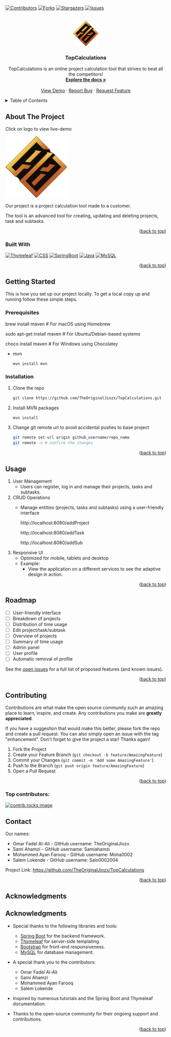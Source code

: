 [![Contributors][contributors-shield]][contributors-url]
[![Forks][forks-shield]][forks-url]
[![Stargazers][stars-shield]][stars-url]
[![Issues][issues-shield]][issues-url]

<a id="readme-top"></a>

<!-- PROJECT LOGO -->
<br />
<div align="center">
  <a href="https://github.com/TheOriginalJiozx/TopCalculations">
    <img src="src/main/resources/static/images/logo.png" alt="Logo" width="80" height="80">
  </a>

<h3 align="center">TopCalculations</h3>

  <p align="center">
    TopCalculations is an online project calculation tool that strives to beat all the competitors!
    <br />
    <a href="https://github.com/TheOriginalJiozx/TopCalculations"><strong>Explore the docs »</strong></a>
    <br />
    <br />
    <a href="https://github.com/TheOriginalJiozx/TopCalculations">View Demo</a>
    ·
    <a href="https://github.com/TheOriginalJiozx/TopCalculations/issues/new?labels=bug&template=bug-report---.md">Report Bug</a>
    ·
    <a href="https://github.com/TheOriginalJiozx/TopCalculations/issues/new?labels=enhancement&template=feature-request---.md">Request Feature</a>
  </p>
</div>



<!-- TABLE OF CONTENTS -->
<details>
  <summary>Table of Contents</summary>
  <ol>
    <li>
      <a href="#about-the-project">About The Project</a>
      <ul>
        <li><a href="#built-with">Built With</a></li>
      </ul>
    </li>
    <li>
      <a href="#getting-started">Getting Started</a>
      <ul>
        <li><a href="#prerequisites">Prerequisites</a></li>
        <li><a href="#installation">Installation</a></li>
      </ul>
    </li>
    <li><a href="#usage">Usage</a></li>
    <li><a href="#roadmap">Roadmap</a></li>
    <li><a href="#contributing">Contributing</a></li>
    <li><a href="#contact">Contact</a></li>
    <li><a href="#acknowledgments">Acknowledgments</a></li>
  </ol>
</details>



<!-- ABOUT THE PROJECT -->
## About The Project

Click on logo to view live-demo

[![Product Name Screen Shot][product-screenshot]](https://springappdemotopcalculations-aubvf8d5dwf6d0h9.westeurope-01.azurewebsites.net)

Our project is a project calculation tool made to a customer.

The tool is an advanced tool for creating, updating and deleting projects, task and subtasks.

<p align="right">(<a href="#readme-top">back to top</a>)</p>



### Built With

[![Thymeleaf]][Thymeleaf-url]
[![CSS]][CSS-url]
[![SpringBoot]][SpringBoot-url]
[![Java]][Java-url]
[![MySQL]][MySQL-url]

<p align="right">(<a href="#readme-top">back to top</a>)</p>



<!-- GETTING STARTED -->
## Getting Started

This is how you set up our project locally.
To get a local copy up and running follow these simple steps.

### Prerequisites

brew install maven       # For macOS using Homebrew

sudo apt-get install maven  # For Ubuntu/Debian-based systems

choco install maven      # For Windows using Chocolatey

* mvn
  ```sh
  mvn install mvn
  ```

### Installation

1. Clone the repo
   ```sh
   git clone https://github.com/TheOriginalJiozx/TopCalculations.git
   ```
2. Install MVN packages
   ```sh
   mvn install
   ```
3. Change git remote url to avoid accidental pushes to base project
   ```sh
   git remote set-url origin github_username/repo_name
   git remote -v # confirm the changes
   ```

<p align="right">(<a href="#readme-top">back to top</a>)</p>



<!-- USAGE EXAMPLES -->
## Usage

1. User Management
   * Users can register, log in and manage their projects, tasks and subtasks.
2. CRUD Operations
   * Manage entities (projects, tasks and subtasks) using a user-friendly interface
     
     http://localhost:8080/addProject
     
     http://localhost:8080/addTask
     
     http://localhost:8080/addSub
3. Responsive UI
   * Optimized for mobile, tablets and desktop
   * Example:
     * View the application on a different services to see the adaptive design in action.

     
<p align="right">(<a href="#readme-top">back to top</a>)</p>



<!-- ROADMAP -->
## Roadmap

- [ ] User-friendly interface
- [ ] Breakdown of projects
- [ ] Distribution of time usage
- [ ] Edit project/task/subtask
- [ ] Overview of projects
- [ ] Summary of time usage
- [ ] Admin panel
- [ ] User profile
- [ ] Automatic removal of profile

See the [open issues](https://github.com/TheOriginalJiozx/TopCalculations/issues?q=is%3Aopen+is%3Aissue) for a full list of proposed features (and known issues).

<p align="right">(<a href="#readme-top">back to top</a>)</p>



<!-- CONTRIBUTING -->
## Contributing

Contributions are what make the open source community such an amazing place to learn, inspire, and create. Any contributions you make are **greatly appreciated**.

If you have a suggestion that would make this better, please fork the repo and create a pull request. You can also simply open an issue with the tag "enhancement".
Don't forget to give the project a star! Thanks again!

1. Fork the Project
2. Create your Feature Branch (`git checkout -b feature/AmazingFeature`)
3. Commit your Changes (`git commit -m 'Add some AmazingFeature'`)
4. Push to the Branch (`git push origin feature/AmazingFeature`)
5. Open a Pull Request

<p align="right">(<a href="#readme-top">back to top</a>)</p>

### Top contributors:

<a href="[contributors-url]">
  <img src="https://contrib.rocks/image?repo=TheOriginalJiozx/TopCalculations" alt="contrib.rocks image" />
</a>



<!-- CONTACT -->
## Contact

Our names:
* Omar Fadel Al-Ali - GitHub username: TheOriginalJiozx
* Sami Ahamzi - GitHub username: Samiahamzi
* Mohammed Ayan Farooq - GitHub username: Moha0002
* Salem Lokende - GitHub username: Salo0002004

Project Link: https://github.com/TheOriginalJiozx/TopCalculations

<p align="right">(<a href="#readme-top">back to top</a>)</p>



<!-- ACKNOWLEDGMENTS -->
## Acknowledgments

## Acknowledgments

* Special thanks to the following libraries and tools:
  - [Spring Boot](https://spring.io/projects/spring-boot) for the backend framework.
  - [Thymeleaf](https://www.thymeleaf.org/) for server-side templating.
  - [Bootstrap](https://getbootstrap.com/) for front-end responsiveness.
  - [MySQL](https://mysql.com/) for database management.

* A special thank you to the contributors:
  - Omar Fadel Al-Ali
  - Sami Ahamzi
  - Mohammed Ayan Farooq
  - Salem Lokende

* Inspired by numerous tutorials and the Spring Boot and Thymeleaf documentation.

* Thanks to the open-source community for their ongoing support and contributions.

<p align="right">(<a href="#readme-top">back to top</a>)</p>



<!-- MARKDOWN LINKS & IMAGES -->
<!-- https://www.markdownguide.org/basic-syntax/#reference-style-links -->
[contributors-shield]: https://img.shields.io/github/contributors/TheOriginalJiozx/TopCalculations.svg?style=for-the-badge
[contributors-url]: https://github.com/TheOriginalJiozx/TopCalculations/graphs/contributors
[forks-shield]: https://img.shields.io/github/forks/TheOriginalJiozx/TopCalculations.svg?style=for-the-badge
[forks-url]: https://github.com/TheOriginalJiozx/TopCalculations/network/members
[stars-shield]: https://img.shields.io/github/stars/TheOriginalJiozx/TopCalculations.svg?style=for-the-badge
[stars-url]: https://github.com/TheOriginalJiozx/TopCalculations/stargazers
[issues-shield]: https://img.shields.io/github/issues/TheOriginalJiozx/TopCalculations.svg?style=for-the-badge
[issues-url]: https://github.com/TheOriginalJiozx/TopCalculations/issues
[product-screenshot]: src/main/resources/static/images/logo.png
[Java]: https://img.shields.io/badge/Java-ED8B00?style=for-the-badge&logo=openjdk&logoColor=white
[Java-url]: https://java.com/
[SpringBoot]: https://img.shields.io/badge/SpringBoot-6DB33F?style=for-the-badge&logo=Spring&logoColor=white
[SpringBoot-url]: https://spring.io/
[CSS]: https://img.shields.io/badge/CSS3-1572B6?style=for-the-badge&logo=css3&logoColor=white
[CSS-url]: https://web.dev/learn/css
[MySQL]: https://img.shields.io/badge/MySQL-4479A1?style=for-the-badge&logo=mysql&logoColor=white
[MySQL-url]: https://mysql.com/
[Thymeleaf]: https://img.shields.io/badge/Thymeleaf-%2333C3A1?style=for-the-badge&logo=thymeleaf&logoColor=white
[Thymeleaf-url]: https://thymeleaf.org/
[Laravel.com]: https://img.shields.io/badge/Laravel-FF2D20?style=for-the-badge&logo=laravel&logoColor=white
[Laravel-url]: https://laravel.com
[Bootstrap.com]: https://img.shields.io/badge/Bootstrap-563D7C?style=for-the-badge&logo=bootstrap&logoColor=white
[Bootstrap-url]: https://getbootstrap.com
[JQuery.com]: https://img.shields.io/badge/jQuery-0769AD?style=for-the-badge&logo=jquery&logoColor=white
[JQuery-url]: https://jquery.com 
